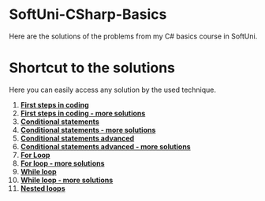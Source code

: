 # SoftUni-CSharp-Basics
Here are the solutions of the problems from my C# basics course in SoftUni.

# Shortcut to the solutions
Here you can easily access any solution by the used technique.

1. [**First steps in coding**](https://github.com/StanchosCodes/SoftUni-CSharp-Basics/tree/main/First%20steps%20in%20coding)
2. [**First steps in coding - more solutions**](https://github.com/StanchosCodes/SoftUni-CSharp-Basics/tree/main/First%20steps%20in%20coding%20exercise)
3. [**Conditional statements**](https://github.com/StanchosCodes/SoftUni-CSharp-Basics/tree/main/Conditional%20Statements%20Solutions)
4. [**Conditional statements - more solutions**](https://github.com/StanchosCodes/SoftUni-CSharp-Basics/tree/main/Conditional%20Statements%20Exercise%20Solutions)
5. [**Conditional statements advanced**](https://github.com/StanchosCodes/SoftUni-CSharp-Basics/tree/main/Solutions%20from%20Conditional%20Statements%20Advanced)
6. [**Conditional statements advanced - more solutions**](https://github.com/StanchosCodes/SoftUni-CSharp-Basics/tree/main/More%20solutions%20from%20Conditional%20Statements%20Advanced)
7. [**For Loop**](https://github.com/StanchosCodes/SoftUni-CSharp-Basics/tree/main/Solutions%20from%20For%20Loop)
8. [**For loop - more solutions**](https://github.com/StanchosCodes/SoftUni-CSharp-Basics/tree/main/More%20solutions%20from%20For%20Loop)
9. [**While loop**](https://github.com/StanchosCodes/SoftUni-CSharp-Basics/tree/main/Solutions%20from%20While%20Loop)
10. [**While loop - more solutions**](https://github.com/StanchosCodes/SoftUni-CSharp-Basics/tree/main/More%20solutions%20from%20While%20Loop)
11. [**Nested loops**](https://github.com/StanchosCodes/SoftUni-CSharp-Basics/tree/main/Solutions%20from%20Nested%20Loops)
